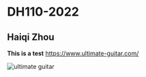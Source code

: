 # DH110-2022
## Haiqi Zhou

__This is a test__ 
https://www.ultimate-guitar.com/ 

![ultimate guitar](https://www.ultimate-guitar.com/static/article/draft/75319_TURaiZqbTCjnj5AP_37917.jpg)
